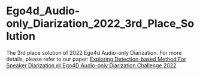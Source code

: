# Ego4d_Audio-only_Diarization_2022_3rd_Place_Solution
The 3rd place solution of 2022 Ego4d Audio-only Diarization. For more details, please refer to our paper: [Exploring Detection-based Method For Speaker Diarization @ Ego4D Audio-only Diarization Challenge 2022](https://arxiv.org/abs/2211.08708)
